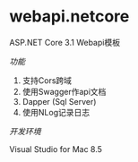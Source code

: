 # webapi.netcore
ASP.NET Core 3.1 Webapi模板

*功能*

1. 支持Cors跨域
2. 使用Swagger作api文档
3. Dapper (Sql Server)
4. 使用NLog记录日志

*开发环境*

Visual Studio for Mac 8.5


